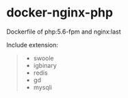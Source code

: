# docker-nginx-php
Dockerfile of php:5.6-fpm and nginx:last

Include extension:
> * swoole
> * igbinary
> * redis
> * gd
> * mysqli